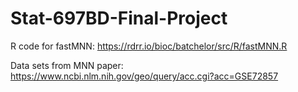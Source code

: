 # Stat-697BD-Final-Project

R code for fastMNN: https://rdrr.io/bioc/batchelor/src/R/fastMNN.R

Data sets from MNN paper: https://www.ncbi.nlm.nih.gov/geo/query/acc.cgi?acc=GSE72857
